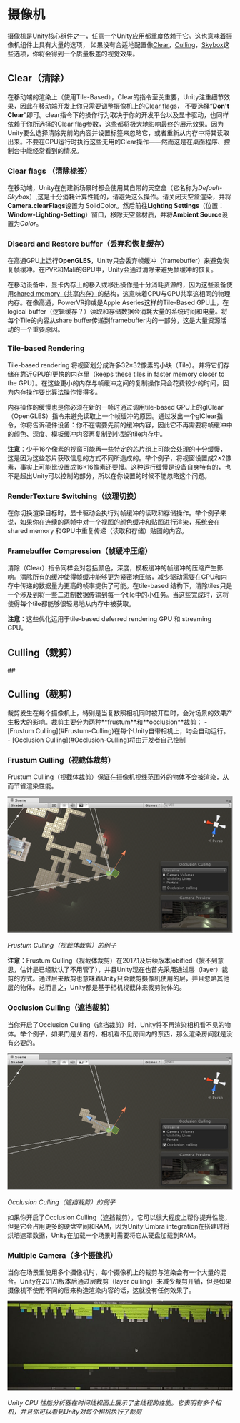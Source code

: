 # 摄像机
摄像机是Unity核心组件之一，任意一个Unity应用都重度依赖于它。这也意味着摄像机组件上具有大量的选项，
如果没有合适地配置像[Clear](#Clear)，[Culling](#Culling)，[Skybox](#Skybox)这些选项，你将会得到一个质量极差的视觉效果。

## <h2 id="Clear"> Clear（清除） </h2>
在移动端的渲染上（使用Tile-Based），Clear的指令至关重要，Unity注重细节效果，因此在移动端开发上你只需要调整摄像机上的[Clear flags](#Clear-flags)，
不要选择“**Don't Clear**”即可。clear指令下的操作行为取决于你的开发平台以及显卡驱动，也同样依赖于你所选择的Clear flag参数，这些都将极大地影响最终的展示效果。因为Unity要么选择清除先前的内容并设置标签来忽略它，或者重新从内存中将其读取出来。不要在GPU运行时执行这些无用的Clear操作——然而这是在桌面程序、控制台中能经常看到的情况。

### <h3 id="Clear-flags"> Clear flags （清除标签）</h3>
在移动端，Unity在创建新场景时都会使用其自带的天空盒（它名称为*Default-Skybox*）,这是十分消耗计算性能的，请避免这么操作。请关闭天空盒渲染，并将**Camera.clearFlags**设置为 SolidColor。然后前往**Lighting Settings**（位置：**Window-Lighting-Setting**）窗口，移除天空盒材质，并将**Ambient Source**设置为*Color*。

### Discard and Restore buffer（丢弃和恢复缓存）
在高通GPU上运行**OpenGLES**，Unity只会丢弃帧缓冲（framebuffer）来避免恢复帧缓冲。在PVR和Mali的GPU中，Unity会通过清除来避免帧缓冲的恢复。

在移动设备中，显卡内存上的移入或移出操作是十分消耗资源的，因为这些设备使用[shared memory（共享内存）](#Share-Memory)的结构，这意味着CPU与GPU共享这相同的物理内存。在像高通，PowerVR抑或是Apple Aseries这样的Tile-Based GPU上，在logical buffer（逻辑缓存？）读取和存储数据会消耗大量的系统时间和电量。将每个Tile的内容从share buffer传递到framebuffer内的一部分，这是大量资源活动的一个重要原因。

### Tile-based Rendering
Tile-based rendering 将视窗划分成许多32×32像素的小块（Tile）。并将它们存储在靠近GPU的更快的内存里（keeps these tiles in faster memory closer to the GPU）。在这些更小的内存与帧缓冲之间的复制操作只会花费较少的时间，因为内存操作要比算法操作慢得多。

内存操作的缓慢也是你必须在新的一帧时通过调用tile-based GPU上的glClear（OpenGLES）指令来避免读取上一个帧缓冲的原因。通过发出一个glClear指令，你将告诉硬件设备：你不在需要先前的缓冲内容，因此它不再需要将帧缓冲中的颜色、深度、模板缓冲内容再复制到小型的tile内存中。

**注意**：少于16个像素的视窗可能再一些特定的芯片组上可能会处理的十分缓慢，这是因为这些芯片获取信息的方式不同所造成的。举个例子，将视窗设置成2×2像素，事实上可能比设置成16×16像素还要慢。这种运行缓慢是设备自身特有的，也不是超出Unity可以控制的部分，所以在你设置的时候不能忽略这个问题。

### RenderTexture Switching（纹理切换）
在你切换渲染目标时，显卡驱动会执行对帧缓冲的读取和存储操作。举个例子来说，如果你在连续的两帧中对一个视图的颜色缓冲和贴图进行渲染，系统会在shared memory 和GPU中重复传递（读取和存储）贴图的内容。

### Framebuffer Compression（帧缓冲压缩）
清除（Clear）指令同样会对包括颜色，深度，模板缓冲的帧缓冲的压缩产生影响。清除所有的缓冲使得帧缓冲能够更为紧密地压缩，减少驱动需要在GPU和内存中传递的数据量为更高的帧率提供了可能。在tile-based 结构下，清除tiles只是一个涉及到将一些二进制数据传输到每一个tile中的小任务。当这些完成时，这将使得每个tile都能够很轻易地从内存中被获取。

**注意**：这些优化运用于tile-based deferred rendering GPU 和 streaming GPU。

<h2 id="Culling"> Culling（裁剪） </h2>
## <h2 id="Culling"> Culling（裁剪） </h2>
裁剪发生在每个摄像机上，特别是当复数照相机同时被开启时，会对场景的效果产生极大的影响。裁剪主要分为两种**frustum**和**occlusion**裁剪：
- [Frustum Culling](#Frustum-Culling)在每个Unity自带相机上，均会自动运行。
- [Occlusion Culling](#Occlusion-Culling)将由开发者自己控制

### <h3 id="Frustum-Culling">Frustum Culling（视截体裁剪）</h3>
Frustum Culling（视截体裁剪）保证在摄像机视线范围外的物体不会被渲染，从而节省渲染性能。

![](/Image/Rendering/occlusionfrustumculling.png)

*Frustum Culling（视截体裁剪）的例子*

**注意**：Frustum Culling（视截体裁剪）在2017.1及后续版本jobified（搜不到意思，估计是已经默认了不用管了），并且Unity现在也首先采用通过层（layer）裁剪的方式。通过层来裁剪也意味着Unity只会裁剪摄像机使用的层，并且忽略其他层的物体。总而言之，Unity都是基于相机视截体来裁剪物体的。

### <h3 id="Occlusion-Culling">Occlusion Culling（遮挡裁剪）</h3>
当你开启了Occlusion Culling（遮挡裁剪）时，Unity将不再渲染相机看不见的物体。举个例子，如果门是关着的，相机看不见房间内的东西，那么渲染房间就是没有必要的。

![](/Image/Rendering/occlusionfullculling.png)

*Occlusion Culling（遮挡裁剪）的例子*

如果你开启了Occlusion Culling（遮挡裁剪），它可以很大程度上帮你提升性能，但是它会占用更多的硬盘空间和RAM，因为Unity Umbra integration在搭建时将烘培遮罩数据，Unity在加载一个场景时需要将它从硬盘加载到RAM。

### Multiple Camera（多个摄像机）
当你在场景里使用多个摄像机时，每个摄像机上的裁剪与渲染会有一个大量的混合。Unity在2017.1版本后通过层裁剪（layer culling）来减少裁剪开销，但是如果摄像机不使用不同的层来构造渲染内容的话，这就没有任何效果了。

![](/Image/Rendering/sceneculling.jpg)

*Unity CPU 性能分析器在时间线视图上展示了主线程的性能。它表明有多个相机，并且你可以看到Unity对每个相机执行了裁剪*

